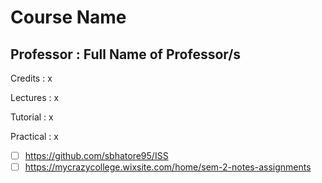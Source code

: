 # Course Name
## Professor : Full Name of Professor/s

Credits : x

Lectures : x

Tutorial : x

Practical : x

<!---
#### Grading Scheme

![Grades Scheme](./Grading/Marks.png)
--->

- [ ] https://github.com/sbhatore95/ISS
- [ ] https://mycrazycollege.wixsite.com/home/sem-2-notes-assignments
